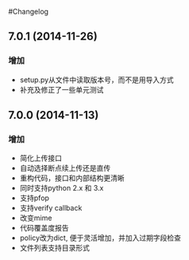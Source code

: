 #Changelog

## 7.0.1 (2014-11-26)
### 增加
* setup.py从文件中读取版本号，而不是用导入方式
* 补充及修正了一些单元测试

## 7.0.0 (2014-11-13)

### 增加
* 简化上传接口
* 自动选择断点续上传还是直传
* 重构代码，接口和内部结构更清晰
* 同时支持python 2.x 和 3.x
* 支持pfop
* 支持verify callback
* 改变mime
* 代码覆盖度报告
* policy改为dict, 便于灵活增加，并加入过期字段检查
* 文件列表支持目录形式
